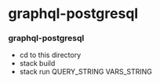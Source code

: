 # graphql-postgresql

### graphql-postgresql

- cd to this directory
- stack build
- stack run QUERY_STRING VARS_STRING
